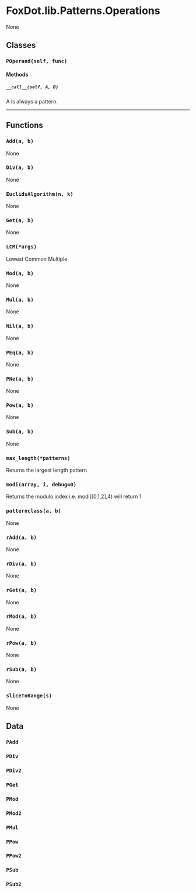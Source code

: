 # FoxDot.lib.Patterns.Operations

None

## Classes

### `POperand(self, func)`

#### Methods

##### `__call__(self, A, B)`

A is always a pattern.
        

---

## Functions

### `Add(a, b)`

None

### `Div(a, b)`

None

### `EuclidsAlgorithm(n, k)`

None

### `Get(a, b)`

None

### `LCM(*args)`

Lowest Common Multiple 

### `Mod(a, b)`

None

### `Mul(a, b)`

None

### `Nil(a, b)`

None

### `PEq(a, b)`

None

### `PNe(a, b)`

None

### `Pow(a, b)`

None

### `Sub(a, b)`

None

### `max_length(*patterns)`

Returns the largest length pattern 

### `modi(array, i, debug=0)`

Returns the modulo index i.e. modi([0,1,2],4) will return 1 

### `patternclass(a, b)`

None

### `rAdd(a, b)`

None

### `rDiv(a, b)`

None

### `rGet(a, b)`

None

### `rMod(a, b)`

None

### `rPow(a, b)`

None

### `rSub(a, b)`

None

### `sliceToRange(s)`

None

## Data

### `PAdd`



### `PDiv`



### `PDiv2`



### `PGet`



### `PMod`



### `PMod2`



### `PMul`



### `PPow`



### `PPow2`



### `PSub`



### `PSub2`



